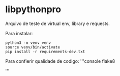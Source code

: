 # libpythonpro

Arquivo de teste de virtual env, library e requests.

Para instalar:

```console
python3 -m venv venv
source venv/bin/activate
pip install -r requirements-dev.txt
```

Para confierir qualidade de codigo:
'''console
flake8

'''
